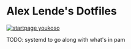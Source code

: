 # Alex Lende's Dotfiles

<a href="https://ajlende.github.io/dotfiles"><img alt="startpage youkoso" src="screenshot.png" /></a>

TODO: systemd to go along with what's in pam

